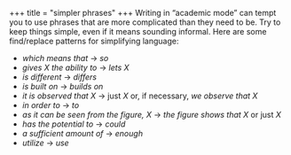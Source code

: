 +++
title = "simpler phrases"
+++
Writing in “academic mode” can tempt you to use phrases that are more complicated than they need to be.
Try to keep things simple, even if it means sounding informal.
Here are some find/replace patterns for simplifying language:

- *which means that* → *so*
- *gives X the ability to* → *lets X*
- *is different* → *differs*
- *is built on* → *builds on*
- *it is observed that X* → just *X* or, if necessary, *we observe that X*
- *in order to* → *to*
- *as it can be seen from the figure, X* → *the figure shows that X* or just *X*
- *has the potential to* → *could*
- *a sufficient amount of* → *enough*
- *utilize* -> *use*
